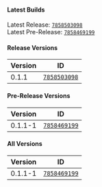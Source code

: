 
<!-- The below was generated using the Conglomeration -> Lua -> Upload Tool licensed under the MIT License. -->
#### Latest Builds
Latest Release: [`7858503098`](https://www.roblox.com/library/7858503098/)<br/>
Latest Pre-Release: [`7858469199`](https://www.roblox.com/library/7858469199/)

#### Release Versions
| Version | ID |
| --- | --- |
| 0.1.1 | [`7858503098`](https://www.roblox.com/library/7858503098/) |

#### Pre-Release Versions
| Version | ID |
| --- | --- |
| 0.1.1-1 | [`7858469199`](https://www.roblox.com/library/7858469199/) |

#### All Versions
| Version | ID |
| --- | --- |
| 0.1.1-1 | [`7858469199`](https://www.roblox.com/library/7858469199/) || 0.1.1 | [`7858503098`](https://www.roblox.com/library/7858503098/) |